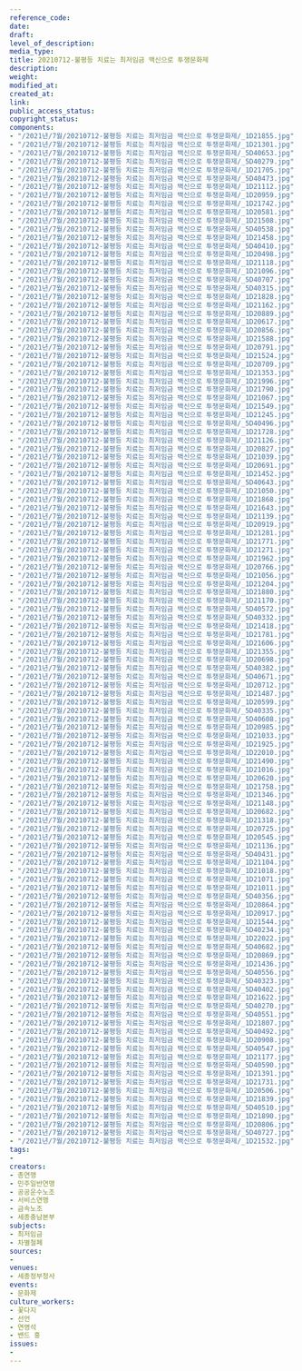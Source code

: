 ```yaml
---
reference_code: 
date: 
draft: 
level_of_description: 
media_type: 
title: 20210712-불평등 치료는 최저임금 백신으로 투쟁문화제
description: 
weight: 
modified_at: 
created_at: 
link: 
public_access_status: 
copyright_status: 
components:
- "/2021년/7월/20210712-불평등 치료는 최저임금 백신으로 투쟁문화제/_1D21855.jpg"
- "/2021년/7월/20210712-불평등 치료는 최저임금 백신으로 투쟁문화제/_1D21301.jpg"
- "/2021년/7월/20210712-불평등 치료는 최저임금 백신으로 투쟁문화제/_5D40653.jpg"
- "/2021년/7월/20210712-불평등 치료는 최저임금 백신으로 투쟁문화제/_5D40279.jpg"
- "/2021년/7월/20210712-불평등 치료는 최저임금 백신으로 투쟁문화제/_1D21705.jpg"
- "/2021년/7월/20210712-불평등 치료는 최저임금 백신으로 투쟁문화제/_5D40473.jpg"
- "/2021년/7월/20210712-불평등 치료는 최저임금 백신으로 투쟁문화제/_1D21112.jpg"
- "/2021년/7월/20210712-불평등 치료는 최저임금 백신으로 투쟁문화제/_1D20959.jpg"
- "/2021년/7월/20210712-불평등 치료는 최저임금 백신으로 투쟁문화제/_1D21742.jpg"
- "/2021년/7월/20210712-불평등 치료는 최저임금 백신으로 투쟁문화제/_1D20581.jpg"
- "/2021년/7월/20210712-불평등 치료는 최저임금 백신으로 투쟁문화제/_1D21508.jpg"
- "/2021년/7월/20210712-불평등 치료는 최저임금 백신으로 투쟁문화제/_5D40538.jpg"
- "/2021년/7월/20210712-불평등 치료는 최저임금 백신으로 투쟁문화제/_1D21458.jpg"
- "/2021년/7월/20210712-불평등 치료는 최저임금 백신으로 투쟁문화제/_5D40410.jpg"
- "/2021년/7월/20210712-불평등 치료는 최저임금 백신으로 투쟁문화제/_1D20498.jpg"
- "/2021년/7월/20210712-불평등 치료는 최저임금 백신으로 투쟁문화제/_1D21118.jpg"
- "/2021년/7월/20210712-불평등 치료는 최저임금 백신으로 투쟁문화제/_1D21096.jpg"
- "/2021년/7월/20210712-불평등 치료는 최저임금 백신으로 투쟁문화제/_5D40707.jpg"
- "/2021년/7월/20210712-불평등 치료는 최저임금 백신으로 투쟁문화제/_5D40315.jpg"
- "/2021년/7월/20210712-불평등 치료는 최저임금 백신으로 투쟁문화제/_1D21828.jpg"
- "/2021년/7월/20210712-불평등 치료는 최저임금 백신으로 투쟁문화제/_1D21162.jpg"
- "/2021년/7월/20210712-불평등 치료는 최저임금 백신으로 투쟁문화제/_1D20889.jpg"
- "/2021년/7월/20210712-불평등 치료는 최저임금 백신으로 투쟁문화제/_1D20617.jpg"
- "/2021년/7월/20210712-불평등 치료는 최저임금 백신으로 투쟁문화제/_1D20856.jpg"
- "/2021년/7월/20210712-불평등 치료는 최저임금 백신으로 투쟁문화제/_1D21588.jpg"
- "/2021년/7월/20210712-불평등 치료는 최저임금 백신으로 투쟁문화제/_1D20791.jpg"
- "/2021년/7월/20210712-불평등 치료는 최저임금 백신으로 투쟁문화제/_1D21524.jpg"
- "/2021년/7월/20210712-불평등 치료는 최저임금 백신으로 투쟁문화제/_1D20709.jpg"
- "/2021년/7월/20210712-불평등 치료는 최저임금 백신으로 투쟁문화제/_1D21353.jpg"
- "/2021년/7월/20210712-불평등 치료는 최저임금 백신으로 투쟁문화제/_1D21996.jpg"
- "/2021년/7월/20210712-불평등 치료는 최저임금 백신으로 투쟁문화제/_1D21790.jpg"
- "/2021년/7월/20210712-불평등 치료는 최저임금 백신으로 투쟁문화제/_1D21067.jpg"
- "/2021년/7월/20210712-불평등 치료는 최저임금 백신으로 투쟁문화제/_1D21549.jpg"
- "/2021년/7월/20210712-불평등 치료는 최저임금 백신으로 투쟁문화제/_1D21245.jpg"
- "/2021년/7월/20210712-불평등 치료는 최저임금 백신으로 투쟁문화제/_5D40496.jpg"
- "/2021년/7월/20210712-불평등 치료는 최저임금 백신으로 투쟁문화제/_1D21728.jpg"
- "/2021년/7월/20210712-불평등 치료는 최저임금 백신으로 투쟁문화제/_1D21126.jpg"
- "/2021년/7월/20210712-불평등 치료는 최저임금 백신으로 투쟁문화제/_1D20827.jpg"
- "/2021년/7월/20210712-불평등 치료는 최저임금 백신으로 투쟁문화제/_1D21039.jpg"
- "/2021년/7월/20210712-불평등 치료는 최저임금 백신으로 투쟁문화제/_1D20691.jpg"
- "/2021년/7월/20210712-불평등 치료는 최저임금 백신으로 투쟁문화제/_1D21452.jpg"
- "/2021년/7월/20210712-불평등 치료는 최저임금 백신으로 투쟁문화제/_5D40643.jpg"
- "/2021년/7월/20210712-불평등 치료는 최저임금 백신으로 투쟁문화제/_1D21050.jpg"
- "/2021년/7월/20210712-불평등 치료는 최저임금 백신으로 투쟁문화제/_1D21868.jpg"
- "/2021년/7월/20210712-불평등 치료는 최저임금 백신으로 투쟁문화제/_1D21643.jpg"
- "/2021년/7월/20210712-불평등 치료는 최저임금 백신으로 투쟁문화제/_1D21139.jpg"
- "/2021년/7월/20210712-불평등 치료는 최저임금 백신으로 투쟁문화제/_1D20919.jpg"
- "/2021년/7월/20210712-불평등 치료는 최저임금 백신으로 투쟁문화제/_1D21281.jpg"
- "/2021년/7월/20210712-불평등 치료는 최저임금 백신으로 투쟁문화제/_1D21771.jpg"
- "/2021년/7월/20210712-불평등 치료는 최저임금 백신으로 투쟁문화제/_1D21271.jpg"
- "/2021년/7월/20210712-불평등 치료는 최저임금 백신으로 투쟁문화제/_1D21962.jpg"
- "/2021년/7월/20210712-불평등 치료는 최저임금 백신으로 투쟁문화제/_1D20766.jpg"
- "/2021년/7월/20210712-불평등 치료는 최저임금 백신으로 투쟁문화제/_1D21056.jpg"
- "/2021년/7월/20210712-불평등 치료는 최저임금 백신으로 투쟁문화제/_1D21204.jpg"
- "/2021년/7월/20210712-불평등 치료는 최저임금 백신으로 투쟁문화제/_1D21880.jpg"
- "/2021년/7월/20210712-불평등 치료는 최저임금 백신으로 투쟁문화제/_1D21170.jpg"
- "/2021년/7월/20210712-불평등 치료는 최저임금 백신으로 투쟁문화제/_5D40572.jpg"
- "/2021년/7월/20210712-불평등 치료는 최저임금 백신으로 투쟁문화제/_5D40332.jpg"
- "/2021년/7월/20210712-불평등 치료는 최저임금 백신으로 투쟁문화제/_1D21418.jpg"
- "/2021년/7월/20210712-불평등 치료는 최저임금 백신으로 투쟁문화제/_1D21781.jpg"
- "/2021년/7월/20210712-불평등 치료는 최저임금 백신으로 투쟁문화제/_1D21606.jpg"
- "/2021년/7월/20210712-불평등 치료는 최저임금 백신으로 투쟁문화제/_1D21355.jpg"
- "/2021년/7월/20210712-불평등 치료는 최저임금 백신으로 투쟁문화제/_1D20698.jpg"
- "/2021년/7월/20210712-불평등 치료는 최저임금 백신으로 투쟁문화제/_5D40382.jpg"
- "/2021년/7월/20210712-불평등 치료는 최저임금 백신으로 투쟁문화제/_5D40671.jpg"
- "/2021년/7월/20210712-불평등 치료는 최저임금 백신으로 투쟁문화제/_1D20712.jpg"
- "/2021년/7월/20210712-불평등 치료는 최저임금 백신으로 투쟁문화제/_1D21487.jpg"
- "/2021년/7월/20210712-불평등 치료는 최저임금 백신으로 투쟁문화제/_1D20599.jpg"
- "/2021년/7월/20210712-불평등 치료는 최저임금 백신으로 투쟁문화제/_5D40335.jpg"
- "/2021년/7월/20210712-불평등 치료는 최저임금 백신으로 투쟁문화제/_5D40608.jpg"
- "/2021년/7월/20210712-불평등 치료는 최저임금 백신으로 투쟁문화제/_1D20985.jpg"
- "/2021년/7월/20210712-불평등 치료는 최저임금 백신으로 투쟁문화제/_1D21033.jpg"
- "/2021년/7월/20210712-불평등 치료는 최저임금 백신으로 투쟁문화제/_1D21925.jpg"
- "/2021년/7월/20210712-불평등 치료는 최저임금 백신으로 투쟁문화제/_1D22010.jpg"
- "/2021년/7월/20210712-불평등 치료는 최저임금 백신으로 투쟁문화제/_1D21490.jpg"
- "/2021년/7월/20210712-불평등 치료는 최저임금 백신으로 투쟁문화제/_1D21016.jpg"
- "/2021년/7월/20210712-불평등 치료는 최저임금 백신으로 투쟁문화제/_1D20620.jpg"
- "/2021년/7월/20210712-불평등 치료는 최저임금 백신으로 투쟁문화제/_1D21758.jpg"
- "/2021년/7월/20210712-불평등 치료는 최저임금 백신으로 투쟁문화제/_1D21346.jpg"
- "/2021년/7월/20210712-불평등 치료는 최저임금 백신으로 투쟁문화제/_1D21148.jpg"
- "/2021년/7월/20210712-불평등 치료는 최저임금 백신으로 투쟁문화제/_1D20682.jpg"
- "/2021년/7월/20210712-불평등 치료는 최저임금 백신으로 투쟁문화제/_1D21318.jpg"
- "/2021년/7월/20210712-불평등 치료는 최저임금 백신으로 투쟁문화제/_1D20725.jpg"
- "/2021년/7월/20210712-불평등 치료는 최저임금 백신으로 투쟁문화제/_1D20545.jpg"
- "/2021년/7월/20210712-불평등 치료는 최저임금 백신으로 투쟁문화제/_1D21136.jpg"
- "/2021년/7월/20210712-불평등 치료는 최저임금 백신으로 투쟁문화제/_5D40431.jpg"
- "/2021년/7월/20210712-불평등 치료는 최저임금 백신으로 투쟁문화제/_1D21104.jpg"
- "/2021년/7월/20210712-불평등 치료는 최저임금 백신으로 투쟁문화제/_1D21018.jpg"
- "/2021년/7월/20210712-불평등 치료는 최저임금 백신으로 투쟁문화제/_1D21071.jpg"
- "/2021년/7월/20210712-불평등 치료는 최저임금 백신으로 투쟁문화제/_1D21011.jpg"
- "/2021년/7월/20210712-불평등 치료는 최저임금 백신으로 투쟁문화제/_5D40356.jpg"
- "/2021년/7월/20210712-불평등 치료는 최저임금 백신으로 투쟁문화제/_1D20864.jpg"
- "/2021년/7월/20210712-불평등 치료는 최저임금 백신으로 투쟁문화제/_1D20917.jpg"
- "/2021년/7월/20210712-불평등 치료는 최저임금 백신으로 투쟁문화제/_1D21544.jpg"
- "/2021년/7월/20210712-불평등 치료는 최저임금 백신으로 투쟁문화제/_5D40234.jpg"
- "/2021년/7월/20210712-불평등 치료는 최저임금 백신으로 투쟁문화제/_1D22022.jpg"
- "/2021년/7월/20210712-불평등 치료는 최저임금 백신으로 투쟁문화제/_5D40682.jpg"
- "/2021년/7월/20210712-불평등 치료는 최저임금 백신으로 투쟁문화제/_1D20869.jpg"
- "/2021년/7월/20210712-불평등 치료는 최저임금 백신으로 투쟁문화제/_1D21436.jpg"
- "/2021년/7월/20210712-불평등 치료는 최저임금 백신으로 투쟁문화제/_5D40556.jpg"
- "/2021년/7월/20210712-불평등 치료는 최저임금 백신으로 투쟁문화제/_5D40323.jpg"
- "/2021년/7월/20210712-불평등 치료는 최저임금 백신으로 투쟁문화제/_5D40402.jpg"
- "/2021년/7월/20210712-불평등 치료는 최저임금 백신으로 투쟁문화제/_1D21622.jpg"
- "/2021년/7월/20210712-불평등 치료는 최저임금 백신으로 투쟁문화제/_5D40270.jpg"
- "/2021년/7월/20210712-불평등 치료는 최저임금 백신으로 투쟁문화제/_5D40551.jpg"
- "/2021년/7월/20210712-불평등 치료는 최저임금 백신으로 투쟁문화제/_1D21807.jpg"
- "/2021년/7월/20210712-불평등 치료는 최저임금 백신으로 투쟁문화제/_5D40492.jpg"
- "/2021년/7월/20210712-불평등 치료는 최저임금 백신으로 투쟁문화제/_1D20908.jpg"
- "/2021년/7월/20210712-불평등 치료는 최저임금 백신으로 투쟁문화제/_5D40547.jpg"
- "/2021년/7월/20210712-불평등 치료는 최저임금 백신으로 투쟁문화제/_1D21177.jpg"
- "/2021년/7월/20210712-불평등 치료는 최저임금 백신으로 투쟁문화제/_5D40590.jpg"
- "/2021년/7월/20210712-불평등 치료는 최저임금 백신으로 투쟁문화제/_1D21391.jpg"
- "/2021년/7월/20210712-불평등 치료는 최저임금 백신으로 투쟁문화제/_1D21731.jpg"
- "/2021년/7월/20210712-불평등 치료는 최저임금 백신으로 투쟁문화제/_1D20506.jpg"
- "/2021년/7월/20210712-불평등 치료는 최저임금 백신으로 투쟁문화제/_1D21839.jpg"
- "/2021년/7월/20210712-불평등 치료는 최저임금 백신으로 투쟁문화제/_5D40510.jpg"
- "/2021년/7월/20210712-불평등 치료는 최저임금 백신으로 투쟁문화제/_1D21890.jpg"
- "/2021년/7월/20210712-불평등 치료는 최저임금 백신으로 투쟁문화제/_1D20806.jpg"
- "/2021년/7월/20210712-불평등 치료는 최저임금 백신으로 투쟁문화제/_5D40727.jpg"
- "/2021년/7월/20210712-불평등 치료는 최저임금 백신으로 투쟁문화제/_1D21532.jpg"
tags:
- 
creators:
- 총연맹
- 민주일반연맹
- 공공운수노조
- 서비스연맹
- 금속노조
- 세종충남본부
subjects:
- 최저임금
- 차별철폐
sources:
- 
venues:
- 세종정부청사
events:
- 문화제
culture_workers:
- 꽃다지
- 선언
- 연영석
- 밴드 흥
issues:
- 
---
```

